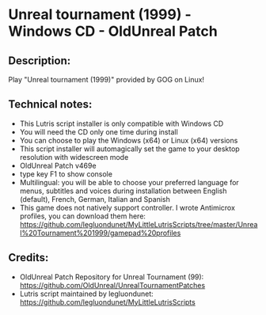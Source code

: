 # Unreal tournament (1999) - Windows CD - OldUnreal Patch
## Description:
Play "Unreal tournament (1999)" provided by GOG on Linux!
## Technical notes:
- This Lutris script installer is only compatible with Windows CD
- You will need the CD only one time during install
- You can choose to play the Windows (x64) or Linux (x64) versions
- This script installer will automagically set the game to your desktop resolution with widescreen mode
- OldUnreal Patch v469e
- type key F1 to show console
- Multilingual: you will be able to choose your preferred language for menus, subtitles and voices during installation between English (default), French, German, Italian and Spanish
- This game does not natively support controller. I wrote Antimicrox profiles, you can download them here: 
https://github.com/legluondunet/MyLittleLutrisScripts/tree/master/Unreal%20Tournament%201999/gamepad%20profiles
## Credits:
- OldUnreal Patch Repository for Unreal Tournament (99): https://github.com/OldUnreal/UnrealTournamentPatches
- Lutris script maintained by legluondunet: https://github.com/legluondunet/MyLittleLutrisScripts
